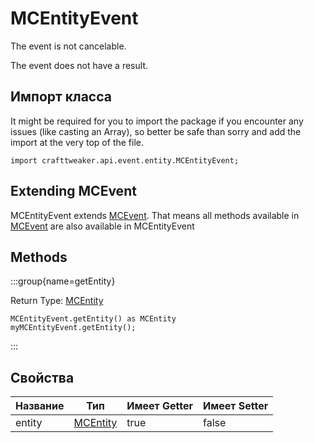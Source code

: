 # MCEntityEvent

The event is not cancelable.

The event does not have a result.

## Импорт класса

It might be required for you to import the package if you encounter any issues (like casting an Array), so better be safe than sorry and add the import at the very top of the file.
```zenscript
import crafttweaker.api.event.entity.MCEntityEvent;
```


## Extending MCEvent

MCEntityEvent extends [MCEvent](/vanilla/api/event/MCEvent). That means all methods available in [MCEvent](/vanilla/api/event/MCEvent) are also available in MCEntityEvent

## Methods

:::group{name=getEntity}

Return Type: [MCEntity](/vanilla/api/entity/MCEntity)

```zenscript
MCEntityEvent.getEntity() as MCEntity
myMCEntityEvent.getEntity();
```

:::


## Свойства

| Название | Тип                                      | Имеет Getter | Имеет Setter |
| -------- | ---------------------------------------- | ------------ | ------------ |
| entity   | [MCEntity](/vanilla/api/entity/MCEntity) | true         | false        |

